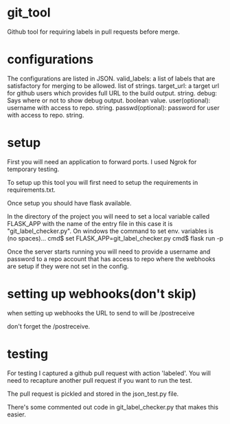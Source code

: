 # git_tool
Github tool for requiring labels in pull requests before merge.

# configurations
The configurations are listed in JSON.
valid_labels: a list of labels that are satisfactory for merging to be allowed. list of strings.
target_url: a target url for github users which provides full URL to the build output. string.
debug: Says where or not to show debug output. boolean value.
user(optional): username with access to repo. string.
passwd(optional): password for user with access to repo. string.

# setup
First you will need an application to forward ports. I used Ngrok for temporary testing.

To setup up this tool you will first need to setup the requirements in requirements.txt.

Once setup you should have flask available.

In the directory of the project you will need to set a local variable called FLASK_APP with the name of the entry file in this case it is "git_label_checker.py".
On windows the command to set env. variables is (no spaces)...
cmd$ set FLASK_APP=git_label_checker.py
cmd$ flask run -p <the port you are forwarding from>

Once the server starts running you will need to provide a username and password to a repo account that has access to repo where the webhooks are setup if they were not set in the config.
 
# setting up webhooks(don't skip)

when setting up webhooks the URL to send to will be <the web url where app is located>/postreceive
  
don't forget the /postreceive.
  
# testing
For testing I captured a github pull request with action 'labeled'. You will need to recapture another pull request if you want to run the test.

The pull request is pickled and stored in the json_test.py file.

There's some commented out code in git_label_checker.py that makes this easier.


